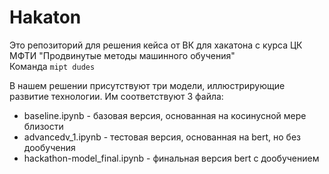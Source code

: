 # Hakaton

  
Это репозиторий для решения кейса от ВК для хакатона с курса ЦК МФТИ "Продвинутые методы машинного обучения"  
Команда `mipt dudes`

В нашем решении присутствуют три модели, иллюстрирующие развитие технологии. Им соответствуют 3 файла:  
- baseline.ipynb - базовая версия, основанная на косинусной мере близости
- advancedv_1.ipynb - тестовая версия, основанная на bert, но без дообучения
- hackathon-model_final.ipynb - финальная версия bert с дообучением
